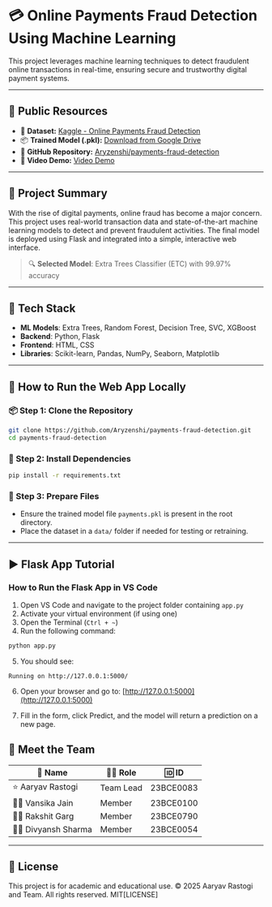 # 💳 Online Payments Fraud Detection Using Machine Learning

This project leverages machine learning techniques to detect fraudulent online transactions in real-time, ensuring secure and trustworthy digital payment systems.

---

## 🔗 Public Resources

- 📁 **Dataset:** [Kaggle - Online Payments Fraud Detection](https://www.kaggle.com/datasets/rupakroy/online-payments-fraud-detection-dataset)
- 📦 **Trained Model (.pkl):** [Download from Google Drive](https://drive.google.com/file/d/1H8E4WCL9HfKQqOffDv2hpnWE14ayAHGR/view?usp=sharing)
- 🔗 **GitHub Repository:** [Aryzenshi/payments-fraud-detection](https://github.com/Aryzenshi/payments-fraud-detection)
- 🎥 **Video Demo:** [Video Demo](https://youtu.be/FaD7YC9v8G0)

---

## 📌 Project Summary

With the rise of digital payments, online fraud has become a major concern. This project uses real-world transaction data and state-of-the-art machine learning models to detect and prevent fraudulent activities. The final model is deployed using Flask and integrated into a simple, interactive web interface.

> 🔍 **Selected Model**: Extra Trees Classifier (ETC) with 99.97% accuracy

---

## 🧠 Tech Stack

- **ML Models**: Extra Trees, Random Forest, Decision Tree, SVC, XGBoost
- **Backend**: Python, Flask
- **Frontend**: HTML, CSS
- **Libraries**: Scikit-learn, Pandas, NumPy, Seaborn, Matplotlib

---

## 🚀 How to Run the Web App Locally

### 📦 Step 1: Clone the Repository

```bash
git clone https://github.com/Aryzenshi/payments-fraud-detection.git
cd payments-fraud-detection
```

### 🧰 Step 2: Install Dependencies

```bash
pip install -r requirements.txt
```

### 📁 Step 3: Prepare Files

- Ensure the trained model file `payments.pkl` is present in the root directory.
- Place the dataset in a `data/` folder if needed for testing or retraining.

---

## ▶️ Flask App Tutorial

### How to Run the Flask App in VS Code

1. Open VS Code and navigate to the project folder containing `app.py`
2. Activate your virtual environment (if using one)
3. Open the Terminal (`Ctrl + ~`)
4. Run the following command:

```bash
python app.py
```

5. You should see:

```
Running on http://127.0.0.1:5000/
```

6. Open your browser and go to: [http://127.0.0.1:5000](http://127.0.0.1:5000)

7. Fill in the form, click Predict, and the model will return a prediction on a new page.

## 👥 Meet the Team

| 👤 Name            | 🧑‍💻 Role   | 🆔 ID     |
| ------------------ | --------- | --------- |
| ⭐ Aaryav Rastogi  | Team Lead | 23BCE0083 |
| 👩‍💻 Vansika Jain    | Member    | 23BCE0100 |
| 👨‍💻 Rakshit Garg    | Member    | 23BCE0790 |
| 👨‍💻 Divyansh Sharma | Member    | 23BCE0054 |

---

## 📄 License

This project is for academic and educational use.
© 2025 Aaryav Rastogi and Team. All rights reserved.
MIT[LICENSE]
